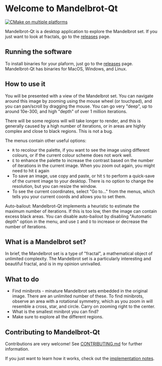# Welcome to Mandelbrot-Qt

[![CMake on multiple platforms](https://github.com/calum74/mandelbrot-qt/actions/workflows/cmake-multi-platform.yml/badge.svg)](https://github.com/calum74/mandelbrot-qt/actions/workflows/cmake-multi-platform.yml)

Mandelbrot-Qt is a desktop application to explore the Mandelbrot set. If you just want to look at fractals, go to the [releases](https://github.com/calum74/mandelbrot-qt/releases) page.

## Running the software

To install binaries for your plaform, just go to the [releases](https://github.com/calum74/mandelbrot-qt/releases) page. Mandelbrot-Qt has binaries for MacOS, Windows, and Linux.

## How to use it

You will be presented with a view of the Mandelbrot set. You can navigate around this image by zooming using the mouse wheel (or touchpad), and you can pan/scroll by dragging the mouse. You can go very "deep", up to around 10e-300, and high "depth" of over 1 million iterations.

There will be some regions will will take longer to render, and this is generally caused by a high number of iterations, or in areas are highly complex and close to black regions. This is not a bug.

The menus contain other useful options:

* `R` to recolour the palette, if you want to see the image using different colours, or if the current colour scheme does not work well.
* `E` to enhance the palette to increase the contrast based on the number of iterations in the current image. When you zoom out again, you might need to hit `E` again
* To save an image, use copy and paste, or hit `S` to perform a quick-save of the current image to your desktop. There is no option to change the resolution, but you can resize the window.
* To see the current coordinates, select "Go to..." from the menus, which tells you your current coords and allows you to set them.

Auto-bailout: Mandelbrot-Qt implements a heuristic to estimate the maximum number of iterations. If this is too low, then the image can contain excess black areas. You can disable auto-bailout by disabling "Automatic depth" option in the menu, and use `I` and `O` to increase or decrease the number of iterations.

## What is a Mandelbrot set?

In brief, the Mandelbrot set is a type of "fractal", a mathematical object of unlimited complexity. The Mandelbrot set is a particularly interesting and beautiful fractal, and is in my opinion unrivalled.

## What to do

- Find minibrots - minature Mandelbrot sets embedded in the original image. There are an unlimited number of these. To find minibrots, observe an area with a rotational symmetry, which as you zoom in will resemble a cross, star, and circle. Carry on zooming right to the center.
- What is the smallest minibrot you can find?
- Make sure to explore all the different regions.

## Contributing to Mandelbrot-Qt

Contributions are very welcome! See [CONTRIBUTING.md](CONTRIBUTING.md) for further information.

If you just want to learn how it works, check out the [implementation notes](doc/implementation.md).
